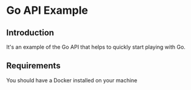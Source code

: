 # Go API Example

Introduction
------------
It's an example of the Go API that helps to quickly start playing with Go. 

Requirements
------------
You should have a Docker installed on your machine

